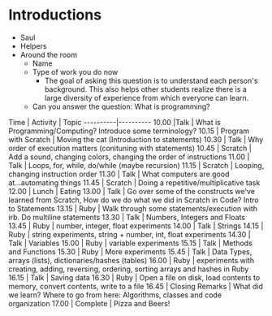 # Introductions
* Saul
* Helpers
* Around the room
	* Name
	* Type of work you do now
		* The goal of asking this question is to understand each person's background. This also helps other students realize there is a large diversity of experience from which everyone can learn.
	* Can you answer the question: What is programming?

Time | Activity | Topic
----------|----------
10.00 |Talk | What is Programming/Computing? Introduce some terminology?
10.15 | Program with Scratch | Moving the cat (Introduction to statements)
10.30 | Talk | Why order of execution matters (conituning with statements)
10.45 | Scratch | Add a sound, changing colors, changing the order of instructions
11.00 | Talk | Loops, for, while, do/while (maybe recursion)
11.15 | Scratch | Looping, changing instruction order
11.30 | Talk | What computers are good at...automating things
11.45 | Scratch | Doing a repetitive/multiplicative task
12.00 | Lunch | Eating
13.00 | Talk | Go over some of the constructs we've learned from Scratch, How do we do what we did in Scratch in Code? Intro to Statements
13.15 | Ruby | Walk through some statements/execution with irb. Do multiline statements
13.30 | Talk | Numbers, Integers and Floats
13.45 | Ruby | number, integer, float experiments
14.00 | Talk | Strings
14.15 | Ruby | string experiments, string + number, int, float experiments
14.30 | Talk | Variables
15.00 | Ruby | variable experiments
15.15 | Talk | Methods and Functions
15.30 | Ruby | More experiments
15.45 | Talk | Data Types, arrays (lists), dictionaries/hashes (tables)
16.00 | Ruby | experiments with creating, adding, reversing, ordering, sorting arrays and hashes in Ruby
16.15 | Talk | Saving data
16.30 | Ruby | Open a file on disk, load contents to memory, convert contents, write to a file
16.45 | Closing Remarks | What did we learn? Where to go from here: Algorithms, classes and code organization
17.00 | Complete | Pizza and Beers!